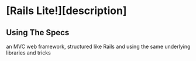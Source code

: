 # [Rails Lite!][description]

## Using The Specs

an MVC web framework, structured like Rails and using the same underlying libraries and tricks
